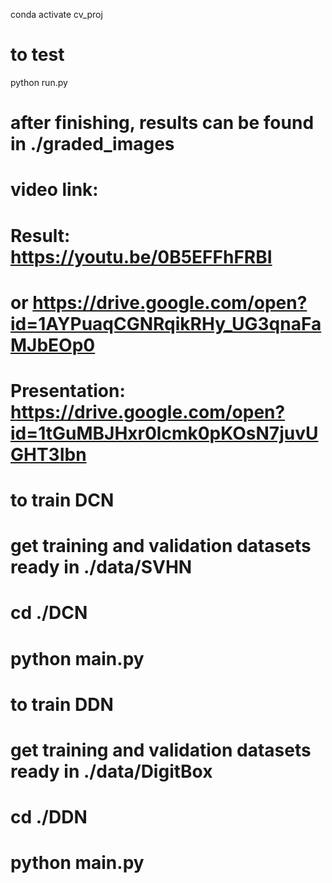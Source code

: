 conda activate cv_proj
# to test
python run.py
# after finishing, results can be found in  ./graded_images

# video link:
# Result: https://youtu.be/0B5EFFhFRBI   
# or https://drive.google.com/open?id=1AYPuaqCGNRqikRHy_UG3qnaFaMJbEOp0 
# Presentation: https://drive.google.com/open?id=1tGuMBJHxr0lcmk0pKOsN7juvUGHT3Ibn


# to train DCN
# get training and validation datasets ready in ./data/SVHN
# cd ./DCN
# python main.py


# to train DDN
# get training and validation datasets ready in ./data/DigitBox
# cd ./DDN
# python main.py

